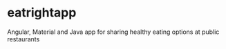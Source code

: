 eatrightapp
===========

Angular, Material and Java app for sharing healthy eating options at public restaurants
